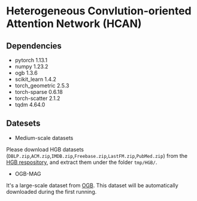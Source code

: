 # Heterogeneous Convlution-oriented Attention Network (HCAN)

## Dependencies
* pytorch 1.13.1
* numpy 1.23.2
* ogb 1.3.6
* scikit_learn 1.4.2
* torch_geometric 2.5.3
* torch-sparse 0.6.18
* torch-scatter 2.1.2
* tqdm 4.64.0
<!-- torch-vision==0.14.1 -->

## Datesets

* Medium-scale datasets

Please download HGB datasets (`DBLP.zip`,`ACM.zip`,`IMDB.zip`,`Freebase.zip`,`LastFM.zip`,`PubMed.zip`) from the [HGB respository](https://github.com/THUDM/HGB), and extract them under the folder `tmp/HGB/`.

* OGB-MAG

It's a large-scale dataset from [OGB](https://ogb.stanford.edu/docs/leader_nodeprop/#ogbn-mag). This dataset will be automatically downloaded during the first running.